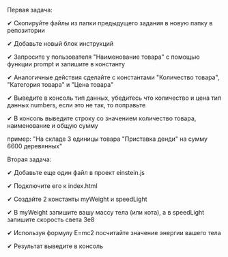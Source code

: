 Первая задача:

✔ Скопируйте файлы из папки предыдущего задания в новую папку в репозитории

✔ Добавьте новый блок инструкций

✔ Запросите у пользователя "Наименование товара" с помощью функции prompt и запишите в константу

✔ Аналогичные действия сделайте с константами "Количество товара", "Категория товара" и "Цена товара"

✔ Выведите в консоль тип данных, убедитесь что количество и цена тип данных numbers, если это не так, то поправьте

✔ В консоль выведите строку со значением количество товара, наименование и общую сумму 

пример: "На складе 3 единицы товара "Приставка денди" на сумму 6600 деревянных"


﻿Вторая задача:

✔ Добавьте еще один файл в проект einstein.js

✔ Подключите его к index.html

✔ Создайте 2 константы myWeight и speedLight

✔ В myWeight запишите вашу массу тела (или кота), а в speedLight запишите скорость света 3e8

✔ Используя формулу E=mc2 посчитайте значение энергии вашего тела

✔ Результат выведите в консоль